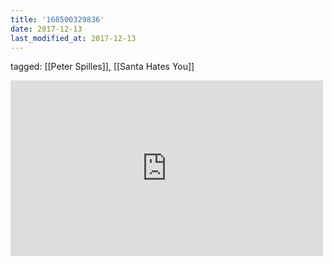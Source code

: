 ```yaml
---
title: '168500329836'
date: 2017-12-13
last_modified_at: 2017-12-13
---
```

tagged: [[Peter Spilles]], [[Santa Hates You]]
<iframe allow="accelerometer; autoplay; clipboard-write; encrypted-media; gyroscope; picture-in-picture" allowfullscreen="" frameborder="0" height="281" id="youtube_iframe" src="https://www.youtube.com/embed/PoWwozTY55Q?feature=oembed&amp;enablejsapi=1&amp;origin=https://safe.txmblr.com&amp;wmode=opaque" width="500"></iframe>